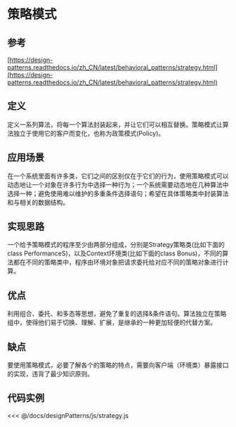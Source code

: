 # 策略模式

## 参考

[https://design-patterns.readthedocs.io/zh_CN/latest/behavioral_patterns/strategy.html](https://design-patterns.readthedocs.io/zh_CN/latest/behavioral_patterns/strategy.html)

## 定义

定义一系列算法，将每一个算法封装起来，并让它们可以相互替换。策略模式让算法独立于使用它的客户而变化，也称为政策模式(Policy)。

## 应用场景

在一个系统里面有许多类，它们之间的区别仅在于它们的行为，使用策略模式可以动态地让一个对象在许多行为中选择一种行为；一个系统需要动态地在几种算法中选择一种；避免使用难以维护的多重条件选择语句；希望在具体策略类中封装算法和与相关的数据结构。

## 实现思路

一个给予策略模式的程序至少由两部分组成，分别是Strategy策略类(比如下面的class PerformanceS)，以及Context环境类(比如下面的class Bonus)，不同的算法都在不同的策略类中，程序由环境对象把请求委托给对应不同的策略对象进行计算。

## 优点

利用组合、委托、和多态等思想，避免了重复的选择&条件语句。算法独立在策略组中，使得他们易于切换、理解、扩展，是继承的一种更加轻便的代替方案。

## 缺点

要使用策略模式，必要了解各个的策略的特点，需要向客户端（环境类）暴露接口的实现，违背了最少知识原则。

## 代码实例

<<< @/docs/designPatterns/js/strategy.js

<strategy />